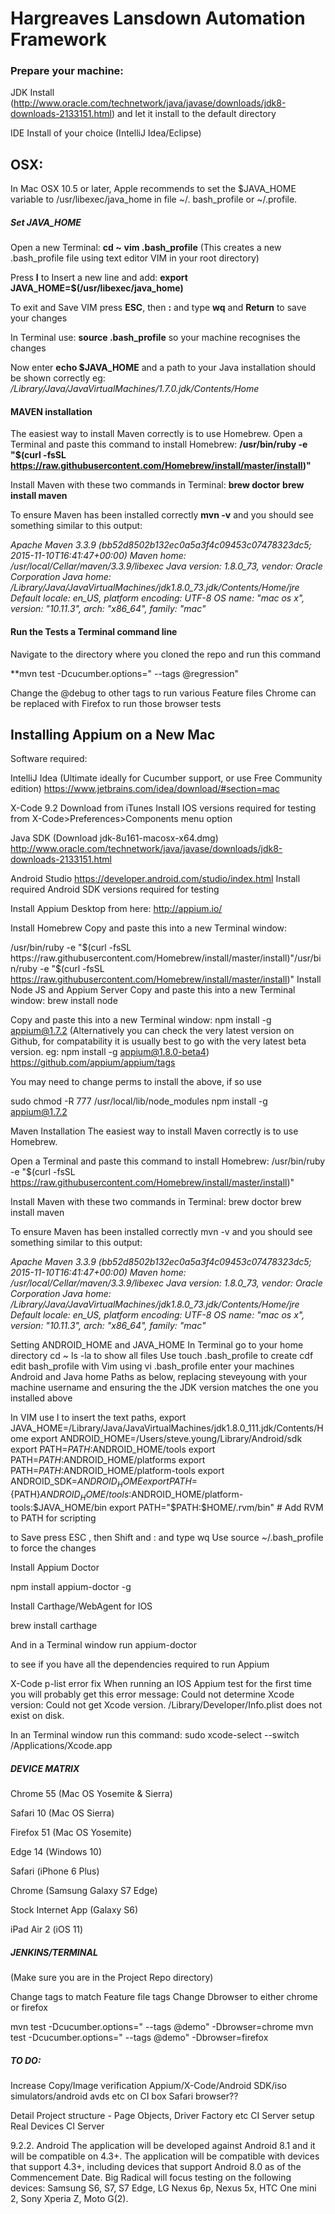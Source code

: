 # Hargreaves Lansdown Automation Framework

### Prepare your machine:
JDK Install (http://www.oracle.com/technetwork/java/javase/downloads/jdk8-downloads-2133151.html)
and let it install to the default directory

IDE Install of your choice (IntelliJ Idea/Eclipse)

## OSX:

In Mac OSX 10.5 or later, Apple recommends to set the $JAVA_HOME variable to 
/usr/libexec/java_home in file ~/. bash_profile or ~/.profile.

##### Set JAVA_HOME

Open a new Terminal: 
**cd ~** 
**vim .bash_profile** 
(This creates a new .bash_profile file using text editor VIM in your root directory)

Press **I** to Insert a new line and add:
**export JAVA_HOME=$(/usr/libexec/java_home)**

To exit and Save VIM press **ESC**, then **:** and type **wq** and **Return** to save your changes

In Terminal use:
**source .bash_profile**
so your machine recognises the changes

Now enter
**echo $JAVA_HOME**
and a path to your Java installation should be shown correctly eg: 
*/Library/Java/JavaVirtualMachines/1.7.0.jdk/Contents/Home*

#### MAVEN installation 

The easiest way to install Maven correctly is to use Homebrew.
Open a Terminal and paste this command to install Homebrew:
**/usr/bin/ruby -e "$(curl -fsSL https://raw.githubusercontent.com/Homebrew/install/master/install)"**

Install Maven with these two commands in Terminal:
**brew doctor**
**brew install maven**

To ensure Maven has been installed correctly 
**mvn -v** 
and you should see something similar to this output:

*Apache Maven 3.3.9 (bb52d8502b132ec0a5a3f4c09453c07478323dc5; 2015-11-10T16:41:47+00:00)
Maven home: /usr/local/Cellar/maven/3.3.9/libexec
Java version: 1.8.0_73, vendor: Oracle Corporation
Java home: /Library/Java/JavaVirtualMachines/jdk1.8.0_73.jdk/Contents/Home/jre
Default locale: en_US, platform encoding: UTF-8
OS name: "mac os x", version: "10.11.3", arch: "x86_64", family: "mac"*




#### Run the Tests a Terminal command line

Navigate to the directory where you cloned the repo and run this command

**mvn test -Dcucumber.options=" --tags @regression" 

Change the @debug to other tags to run various Feature files
Chrome can be replaced with Firefox to run those browser tests


## Installing Appium on a New Mac

Software required:

IntelliJ Idea (Ultimate ideally for Cucumber support, or use Free Community edition)
https://www.jetbrains.com/idea/download/#section=mac

X-Code 9.2 
Download from iTunes
Install IOS versions required for testing from X-Code>Preferences>Components menu option

Java SDK (Download jdk-8u161-macosx-x64.dmg)
http://www.oracle.com/technetwork/java/javase/downloads/jdk8-downloads-2133151.html

Android Studio 
https://developer.android.com/studio/index.html
Install required Android SDK versions required for testing

Install Appium Desktop from here:
http://appium.io/

Install Homebrew
Copy and paste this into a new Terminal window:

/usr/bin/ruby -e "$(curl -fsSL https://raw.githubusercontent.com/Homebrew/install/master/install)"/usr/bin/ruby -e "$(curl -fsSL https://raw.githubusercontent.com/Homebrew/install/master/install)"
Install Node JS and Appium Server
Copy and paste this into a new Terminal window:
brew install node

Copy and paste this into a new Terminal window:
npm install -g appium@1.7.2
(Alternatively you can check the very latest version on Github, for compatability it is usually best to go with the very latest beta version. eg: npm install -g appium@1.8.0-beta4)
https://github.com/appium/appium/tags

You may need to change perms to install the above, if so use


sudo chmod -R 777 /usr/local/lib/node_modules
npm install -g appium@1.7.2


Maven Installation
The easiest way to install Maven correctly is to use Homebrew.

Open a Terminal and paste this command to install Homebrew:
/usr/bin/ruby -e "$(curl -fsSL https://raw.githubusercontent.com/Homebrew/install/master/install)"

Install Maven with these two commands in Terminal:
brew doctor
brew install maven

To ensure Maven has been installed correctly
mvn -v
and you should see something similar to this output:

*Apache Maven 3.3.9 (bb52d8502b132ec0a5a3f4c09453c07478323dc5; 2015-11-10T16:41:47+00:00)
Maven home: /usr/local/Cellar/maven/3.3.9/libexec
Java version: 1.8.0_73, vendor: Oracle Corporation
Java home: /Library/Java/JavaVirtualMachines/jdk1.8.0_73.jdk/Contents/Home/jre
Default locale: en_US, platform encoding: UTF-8
OS name: "mac os x", version: "10.11.3", arch: "x86_64", family: "mac"*



Setting ANDROID_HOME and JAVA_HOME
In Terminal 
go to your home directory cd ~
ls -la to show all files 
Use touch .bash_profile to create cdf
edit bash_profile with Vim using vi .bash_profile 
enter your machines Android and Java home Paths as below, replacing steveyoung with your machine username and ensuring the the JDK version matches the one you installed above

In VIM use I to insert the text paths, 
export JAVA_HOME=/Library/Java/JavaVirtualMachines/jdk1.8.0_111.jdk/Contents/Home
export ANDROID_HOME=/Users/steve.young/Library/Android/sdk
export PATH=$PATH:$ANDROID_HOME/tools
export PATH=$PATH:$ANDROID_HOME/platforms
export PATH=$PATH:$ANDROID_HOME/platform-tools
export ANDROID_SDK=$ANDROID_HOME
export PATH=${PATH}$ANDROID_HOME/tools:$ANDROID_HOME/platform-tools:$JAVA_HOME/bin
export PATH="$PATH:$HOME/.rvm/bin" # Add RVM to PATH for scripting

to Save press ESC , then Shift and : and type wq
Use source ~/.bash_profile to force the changes


Install Appium Doctor 


npm install appium-doctor -g

Install Carthage/WebAgent for IOS


brew install carthage

And in a Terminal window run
appium-doctor 

to see if you have all the dependencies required to run Appium

X-Code p-list error fix
When running an IOS Appium test for the first time you will probably get this error message:
Could not determine Xcode version: Could not get Xcode version. /Library/Developer/Info.plist does not exist on disk.

In an Terminal window run this command:
sudo xcode-select --switch /Applications/Xcode.app


##### DEVICE MATRIX
Chrome 55 (Mac OS Yosemite & Sierra)

Safari 10 (Mac OS Sierra)


Firefox 51 (Mac OS Yosemite)

Edge 14 (Windows 10)

Safari (iPhone 6 Plus)

Chrome (Samsung Galaxy S7 Edge)

Stock Internet App (Galaxy S6)

iPad Air 2 (iOS 11)

##### JENKINS/TERMINAL
(Make sure you are in the Project Repo directory)

Change tags to match Feature file tags
Change Dbrowser to either chrome or firefox

mvn test -Dcucumber.options=" --tags @demo" -Dbrowser=chrome
mvn test -Dcucumber.options=" --tags @demo" -Dbrowser=firefox

##### TO DO:
Increase Copy/Image verification
Appium/X-Code/Android SDK/iso simulators/android avds etc on CI box
Safari browser?? 

Detail Project structure - Page Objects, Driver Factory etc
CI Server setup
Real Devices CI Server


9.2.2. Android
The application will be developed against Android 8.1 and it will be compatible on 4.3+.
The application will be compatible with devices that support 4.3+, including devices that support Android
8.0 as of the Commencement Date.
Big Radical will focus testing on the following devices: Samsung S6, S7, S7 Edge, LG Nexus 6p, Nexus 5x, HTC
One mini 2, Sony Xperia Z, Moto G(2).


